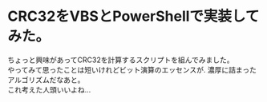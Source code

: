 # CRC32をVBSとPowerShellで実装してみた。

ちょっと興味があってCRC32を計算するスクリプトを組んでみました。  
やってみて思ったことは短いけれどビット演算のエッセンスが. 
濃厚に詰まったアルゴリズムだなあと。  
これ考えた人頭いいよね…
